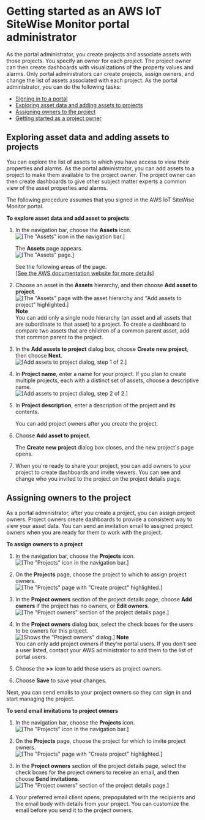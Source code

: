 # Getting started as an AWS IoT SiteWise Monitor portal administrator<a name="portal-admin-getting-started"></a>

As the portal administrator, you create projects and associate assets with those projects\. You specify an owner for each project\. The project owner can then create dashboards with visualizations of the property values and alarms\. Only portal administrators can create projects, assign owners, and change the list of assets associated with each project\. As the portal administrator, you can do the following tasks:
+ [Signing in to a portal](getting-started.md#portal-login)
+ [Exploring asset data and adding assets to projects](#portal-admin-exploring-assets)
+ [Assigning owners to the project](#portal-admin-inviting-owners)
+ [Getting started as a project owner](project-owner-getting-started.md)

## Exploring asset data and adding assets to projects<a name="portal-admin-exploring-assets"></a>

You can explore the list of assets to which you have access to view their properties and alarms\. As the portal administrator, you can add assets to a project to make them available to the project owner\. The project owner can then create dashboards to give other subject matter experts a common view of the asset properties and alarms\.

The following procedure assumes that you signed in the AWS IoT SiteWise Monitor portal\.

**To explore asset data and add asset to projects**

1. In the navigation bar, choose the **Assets** icon\.  
![\[The "Assets" icon in the navigation bar.\]](http://docs.aws.amazon.com/iot-sitewise/latest/appguide/images/portal-navigation-asset-library-console.png)

   The **Assets** page appears\.  
![\[The "Assets" page.\]](http://docs.aws.amazon.com/iot-sitewise/latest/appguide/images/asset-library-portal-admin-console.png)

   See the following areas of the page\.    
[\[See the AWS documentation website for more details\]](http://docs.aws.amazon.com/iot-sitewise/latest/appguide/portal-admin-getting-started.html)

1. <a name="asset-library-choose-asset"></a>Choose an asset in the **Assets** hierarchy, and then choose **Add asset to project**\.  
![\[The "Assets" page with the asset hierarchy and "Add assets to project" highlighted.\]](http://docs.aws.amazon.com/iot-sitewise/latest/appguide/images/asset-library-add-asset-to-project-console.png)
**Note**  
You can add only a single node hierarchy \(an asset and all assets that are subordinate to that asset\) to a project\. To create a dashboard to compare two assets that are children of a common parent asset, add that common parent to the project\.

1. <a name="asset-library-create-new-project"></a>In the **Add assets to project** dialog box, choose **Create new project**, then choose **Next**\.  
![\[Add assets to project dialog, step 1 of 2.\]](http://docs.aws.amazon.com/iot-sitewise/latest/appguide/images/asset-library-add-assets-to-new-project-console.png)

1. <a name="asset-library-new-project-enter-project-name"></a>In **Project name**, enter a name for your project\. If you plan to create multiple projects, each with a distinct set of assets, choose a descriptive name\.  
![\[Add assets to project dialog, step 2 of 2.\]](http://docs.aws.amazon.com/iot-sitewise/latest/appguide/images/asset-library-create-new-project-console.png)

1. <a name="asset-library-new-project-enter-project-description"></a>In **Project description**, enter a description of the project and its contents\.

   You can add project owners after you create the project\.

1. <a name="asset-library-finish-adding-asset"></a>Choose **Add asset to project**\.

   The **Create new project** dialog box closes, and the new project's page opens\.

1. When you're ready to share your project, you can add owners to your project to create dashboards and invite viewers\. You can see and change who you invited to the project on the project details page\. 

## Assigning owners to the project<a name="portal-admin-inviting-owners"></a>

<a name="add-owners-project-intro"></a>As a portal administrator, after you create a project, you can assign project owners\. Project owners create dashboards to provide a consistent way to view your asset data\. You can send an invitation email to assigned project owners when you are ready for them to work with the project\.<a name="add-owners-project"></a>

**To assign owners to a project**

1. In the navigation bar, choose the **Projects** icon\.  
![\[The "Projects" icon in the navigation bar.\]](http://docs.aws.amazon.com/iot-sitewise/latest/appguide/images/portal-navigation-projects-console.png)

1. On the **Projects** page, choose the project to which to assign project owners\.  
![\[The "Projects" page with "Create project" highlighted.\]](http://docs.aws.amazon.com/iot-sitewise/latest/appguide/images/projects-portal-admin-choose-project-console.png)

1. In the **Project owners** section of the project details page, choose **Add owners** if the project has no owners, or **Edit owners**\.  
![\[The "Project owners" section of the project details page.\]](http://docs.aws.amazon.com/iot-sitewise/latest/appguide/images/project-add-owners-console.png)

1. In the **Project owners** dialog box, select the check boxes for the users to be owners for this project\.  
![\[Shows the "Project owners" dialog.\]](http://docs.aws.amazon.com/iot-sitewise/latest/appguide/images/project-choose-owners-console.png)
**Note**  
You can only add project owners if they're portal users\. If you don't see a user listed, contact your AWS administrator to add them to the list of portal users\.

1. Choose the **>>** icon to add those users as project owners\.

1. Choose **Save** to save your changes\.

<a name="invite-owners-project-intro"></a>Next, you can send emails to your project owners so they can sign in and start managing the project\.<a name="invite-owners-project"></a>

**To send email invitations to project owners**

1. In the navigation bar, choose the **Projects** icon\.  
![\[The "Projects" icon in the navigation bar.\]](http://docs.aws.amazon.com/iot-sitewise/latest/appguide/images/portal-navigation-projects-console.png)

1. On the **Projects** page, choose the project for which to invite project owners\.  
![\[The "Projects" page with "Create project" highlighted.\]](http://docs.aws.amazon.com/iot-sitewise/latest/appguide/images/projects-portal-admin-choose-project-console.png)

1. In the **Project owners** section of the project details page, select the check boxes for the project owners to receive an email, and then choose **Send invitations**\.  
![\[The "Project owners" section of the project details page.\]](http://docs.aws.amazon.com/iot-sitewise/latest/appguide/images/project-invite-owners-console.png)

1. Your preferred email client opens, prepopulated with the recipients and the email body with details from your project\. You can customize the email before you send it to the project owners\.